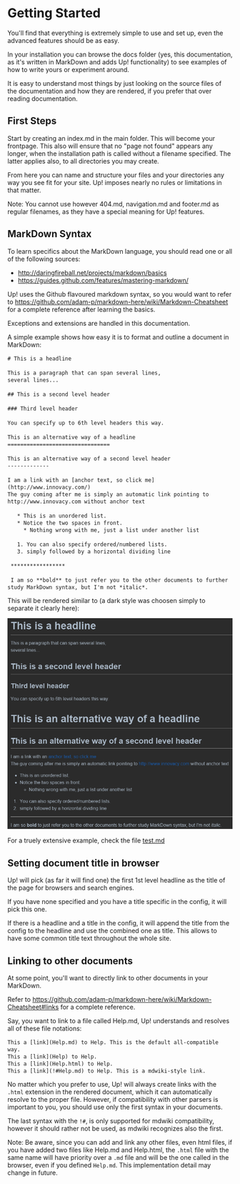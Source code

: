 # Getting Started

You'll find that everything is extremely simple to use and set up, even the advanced features should be as easy.

In your installation you can browse the docs folder (yes, this documentation, as it's written in MarkDown and 
adds Up! functionality) to see examples of how to write yours or experiment around. 

It is easy to understand most things by just looking on the source files of the documentation and how they are rendered, 
if you prefer that over reading documentation.

## First Steps

Start by creating an index.md in the main folder. This will become your frontpage. This also will ensure that no 
"page not found" appears any longer, when the installation path is called without a filename specified. 
The latter applies also, to all directories you may create. 

From here you can name and structure your files and your directories any way you see fit for your site. Up! imposes nearly no rules or limitations in that matter.

Note: You cannot use however 404.md, navigation.md and footer.md as regular filenames, as they have a special meaning for Up! features. 

## MarkDown Syntax

To learn specifics about the MarkDown language, you should read one or all of the following sources:

  * http://daringfireball.net/projects/markdown/basics
  * https://guides.github.com/features/mastering-markdown/
  
Up! uses the Github flavoured markdown syntax, so you would want to refer 
to https://github.com/adam-p/markdown-here/wiki/Markdown-Cheatsheet for a complete reference after learning the basics. 

Exceptions and extensions are handled in this documentation.

A simple example shows how easy it is to format and outline a document in MarkDown:

    # This is a headline
    
    This is a paragraph that can span several lines, 
    several lines... 
    
    ## This is a second level header
    
    ### Third level header
    
    You can specify up to 6th level headers this way.
     
    This is an alternative way of a headline
    ================================
    
    This is an alternative way of a second level header
    -------------
    
    I am a link with an [anchor text, so click me](http://www.innovacy.com/)
    The guy coming after me is simply an automatic link pointing to http://www.innovacy.com without anchor text
    
       * This is an unordered list.
       * Notice the two spaces in front.
         * Nothing wrong with me, just a list under another list
    
       1. You can also specify ordered/numbered lists.
       3. simply followed by a horizontal dividing line
       
     *****************
     
     I am so **bold** to just refer you to the other documents to further study MarkDown syntax, but I'm not *italic*. 

This will be rendered similar to (a dark style was choosen simply to separate it clearly here): 

![](img/markdown-example.png)


For a truely extensive example, check the file [test.md](test.md)


## Setting document title in browser

Up! will pick (as far it will find one) the first 1st level headline as the title of the page for browsers and search engines.

If you have none specified and you have a title specific in the config, it will pick this one.

If there is a headline and a title in the config, it will append the title from the config to the headline and use the combined one as title.
This allows to have some common title text throughout the whole site.


## Linking to other documents

At some point, you'll want to directly link to other documents in your MarkDown. 

Refer to https://github.com/adam-p/markdown-here/wiki/Markdown-Cheatsheet#links for a complete reference.

Say, you want to link to a file called Help.md, Up! understands and resolves all of these file notations:

    This a [link](Help.md) to Help. This is the default all-compatible way.
    This a [link](Help) to Help.
    This a [link](Help.html) to Help.
    This a [link](!#Help.md) to Help. This is a mdwiki-style link.

No matter which you prefer to use, Up! will always create links with the `.html` extension in the rendered document, 
which it can automatically resolve to the proper file. However, if compatibility with other parsers is important to you, 
you should use only the first syntax in your documents.

The last syntax with the `!#`, is only supported for mdwiki compatibility, however it should rather not be used, as mdwiki recognizes also the first. 

Note: Be aware, since you can add and link any other files, even html files, if you have added two files 
like Help.md and Help.html, the `.html` file with the same name will have priority over a `.md` file and 
will be the one called in the browser, even if you defined `Help.md`. This implementation detail may change in future. 
